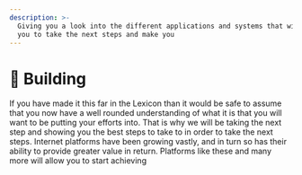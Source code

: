 ```yaml
---
description: >-
  Giving you a look into the different applications and systems that will allow
  you to take the next steps and make you
---
```


# 🧱 Building

If you have made it this far in the Lexicon than it would be safe to assume that you now have a well rounded understanding of what it is that you will want to be putting your efforts into. That is why we will be taking the next step and showing you the best steps to take to in order to take the next steps. Internet platforms have been growing vastly, and in turn so has their ability to provide greater value in return. Platforms like these and many more will allow you to start achieving&#x20;
